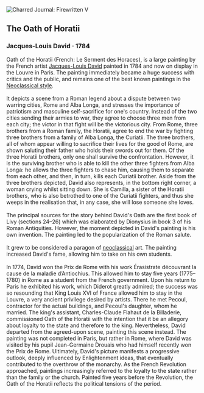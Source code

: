 <div class="artwork-of-the-day">
  <div class="container">
    <div class="img-wrapper">
      <img
        src="https://uploads7.wikiart.org/00475/images/jacques-louis-david/0000846222-og.JPG!Large.JPG"
        alt="Charred Journal: Firewritten V" />
    </div>
    <div class="artwork-detail">
      <div class="artwork-origin"> 
        <h2 class="artwork-name">The Oath of Horatii</h2>
        <h3 class="artist">
          Jacques-Louis David
                    ·  1784
        </h3>
      </div>
      <p class="description">
        <span class="artwork-description-text ng-binding" ng-bind-html="viewModel.ArtworkOfTheDay.Description | unsafe">Oath of the Horatii (French: Le Serment des Horaces), is a large painting by the French artist <a target="_blank" href="/en/jacques-louis-david">Jacques-Louis David</a> painted in 1784 and now on display in the Louvre in Paris. The painting immediately became a huge success with critics and the public, and remains one of the best known paintings in the <a target="_blank" href="/en/artists-by-art-movement/neoclassicism">Neoclassical style</a>.
<br>
<br>It depicts a scene from a Roman legend about a dispute between two warring cities, Rome and Alba Longa, and stresses the importance of patriotism and masculine self-sacrifice for one's country. Instead of the two cities sending their armies to war, they agree to choose three men from each city; the victor in that fight will be the victorious city. From Rome, three brothers from a Roman family, the Horatii, agree to end the war by fighting three brothers from a family of Alba Longa, the Curiatii. The three brothers, all of whom appear willing to sacrifice their lives for the good of Rome, are shown saluting their father who holds their swords out for them. Of the three Horatii brothers, only one shall survive the confrontation. However, it is the surviving brother who is able to kill the other three fighters from Alba Longa: he allows the three fighters to chase him, causing them to separate from each other, and then, in turn, kills each Curiatii brother. Aside from the three brothers depicted, David also represents, in the bottom right corner, a woman crying whilst sitting down. She is Camilla, a sister of the Horatii brothers, who is also betrothed to one of the Curiatii fighters, and thus she weeps in the realisation that, in any case, she will lose someone she loves.
<br>
<br>The principal sources for the story behind David's Oath are the first book of Livy (sections 24–26) which was elaborated by Dionysius in book 3 of his Roman Antiquities. However, the moment depicted in David's painting is his own invention. The painting led to the popularization of the Roman salute.
<br>
<br>It grew to be considered a paragon of <a target="_blank" href="/en/artists-by-art-movement/neoclassicism">neoclassical</a> art. The painting increased David's fame, allowing him to take on his own students.
<br>
<br>In 1774, David won the Prix de Rome with his work Érasistrate découvrant la cause de la maladie d’Antiochius. This allowed him to stay five years (1775–1780) in Rome as a student from the French government. Upon his return to Paris he exhibited his work, which Diderot greatly admired; the success was so resounding that King Louis XVI of France allowed him to stay in the Louvre, a very ancient privilege desired by artists. There he met Pecoul, contractor for the actual buildings, and Pecoul's daughter, whom he married. The king's assistant, Charles-Claude Flahaut de la Billaderie, commissioned Oath of the Horatii with the intention that it be an allegory about loyalty to the state and therefore to the king. Nevertheless, David departed from the agreed-upon scene, painting this scene instead. The painting was not completed in Paris, but rather in Rome, where David was visited by his pupil Jean-Germaine Drouais who had himself recently won the Prix de Rome. Ultimately, David's picture manifests a progressive outlook, deeply influenced by Enlightenment ideas, that eventually contributed to the overthrow of the monarchy. As the French Revolution approached, paintings increasingly referred to the loyalty to the state rather than the family or the church. Painted five years before the Revolution, the Oath of the Horatii reflects the political tensions of the period.</span>
                        <div class="text-shadow-container" ng-show="showShadow" style=""></div>
      </p>
    </div>
  </div>

</div>
